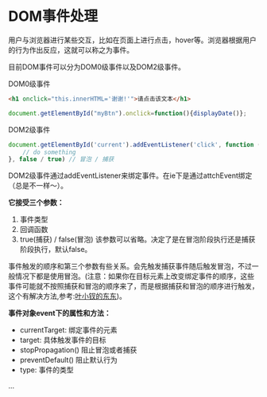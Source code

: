 # DOM事件处理

用户与浏览器进行某些交互，比如在页面上进行点击，hover等。浏览器根据用户的行为作出反应，这就可以称之为事件。

目前DOM事件可以分为DOM0级事件以及DOM2级事件。

DOM0级事件
```html
<h1 onclick="this.innerHTML='谢谢!'">请点击该文本</h1>
```
```js
document.getElementById("myBtn").onclick=function(){displayDate()};
```

DOM2级事件
```js
document.getElementById('current').addEventListener('click', function (){
    // do something
}, false / true) // 冒泡 / 捕获
```

DOM2级事件通过addEventListener来绑定事件。在ie下是通过attchEvent绑定（总是不一样～）。

**它接受三个参数：**

1. 事件类型
2. 回调函数
3. true(捕获) / false(冒泡) 该参数可以省略。决定了是在冒泡阶段执行还是捕获阶段执行，默认false。

事件触发的顺序和第三个参数有些关系。会先触发捕获事件随后触发冒泡，不过一般情况下都是使用冒泡。(注意：如果你在目标元素上改变绑定事件的顺序，这些事件可能就不按照捕获和冒泡的顺序来了，而是根据捕获和冒泡的顺序进行触发，这个有解决方法,参考:[叶小钗的东东](http://www.cnblogs.com/yexiaochai/p/3567597.html))。


**事件对象event下的属性和方法：**

- currentTarget:     绑定事件的元素
- target:     具体触发事件的目标
- stopPropagation()     阻止冒泡或者捕获
- preventDefault()     阻止默认行为
- type:     事件的类型

...